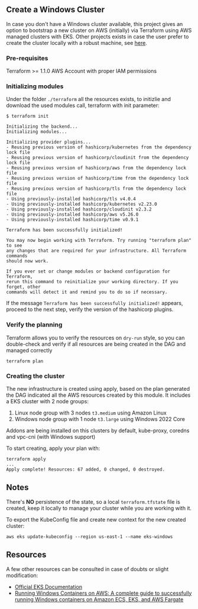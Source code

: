 ## Create a Windows Cluster

In case you don't have a Windows cluster available, this project gives an option to bootstrap a new cluster
on AWS (initially) via Terraform using AWS managed clusters with EKS. Other projects exists in
case the user prefer to create the cluster locally with a robust machine, see [here](https://github.com/kubernetes-sigs/sig-windows-dev-tools).

### Pre-requisites

Terraform >= 1.1.0
AWS Account with proper IAM permissions

### Initializing modules

Under the folder `./terraform` all the resources exists, to initizlie and download the used modules
call, terraform with init parameter:

```shell
$ terraform init

Initializing the backend...
Initializing modules...

Initializing provider plugins...
- Reusing previous version of hashicorp/kubernetes from the dependency lock file
- Reusing previous version of hashicorp/cloudinit from the dependency lock file
- Reusing previous version of hashicorp/aws from the dependency lock file
- Reusing previous version of hashicorp/time from the dependency lock file
- Reusing previous version of hashicorp/tls from the dependency lock file
- Using previously-installed hashicorp/tls v4.0.4
- Using previously-installed hashicorp/kubernetes v2.23.0
- Using previously-installed hashicorp/cloudinit v2.3.2
- Using previously-installed hashicorp/aws v5.26.0
- Using previously-installed hashicorp/time v0.9.1

Terraform has been successfully initialized!

You may now begin working with Terraform. Try running "terraform plan" to see
any changes that are required for your infrastructure. All Terraform commands
should now work.

If you ever set or change modules or backend configuration for Terraform,
rerun this command to reinitialize your working directory. If you forget, other
commands will detect it and remind you to do so if necessary.
```

If the message `Terraform has been successfully initialized!` appears, proceed to the next
step, verify the version of the hashicorp plugins.

### Verify the planning

Terraform allows you to verify the resources on `dry-run` style, so you can double-check and verify if all
resources are being created in the DAG and managed correctly

```shell
terraform plan
```

### Creating the cluster

The new infrastructure is created using apply, based on the plan generated the DAG indicated all the AWS
resources created by this module. It includes a EKS cluster with 2 node groups:

1. Linux node group with 3 nodes `t3.medium` using Amazon Linux
2. Windows node group with 1 node `t3.large` using Windows 2022 Core

Addons are being installed on this clusters by default, kube-proxy, coredns and vpc-cni (with Windows support)

To start creating, apply your plan with:

```shell
terraform apply
...
Apply complete! Resources: 67 added, 0 changed, 0 destroyed.
```

## Notes

There's **NO** persistence of the state, so a local `terraform.tfstate` file is created, keep it locally to manage
your cluster while you are working with it.

To export the KubeConfig file and create new context for the new created cluster:

```shell
aws eks update-kubeconfig --region us-east-1 --name eks-windows
```

## Resources 

A few other resources can be consulted in case of doubts or slight modification:

* [Official EKS Documentation](https://docs.aws.amazon.com/eks/latest/userguide/windows-support.html)
* [Running Windows Containers on AWS: A complete guide to successfully running Windows containers on Amazon ECS, EKS, and AWS Fargate](https://www.amazon.com/Running-Windows-Containers-AWS-successfully/dp/1804614130)